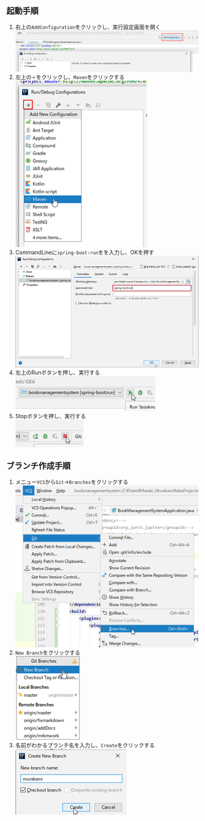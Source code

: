 ## 起動手順
1. 右上の`AddConfiguration`をクリックし、実行設定画面を開く  
![](assets/IntelliJAddConf_1.png)  
1. 左上の`＋`をクリックし、`Maven`をクリックする  
![](assets/IntelliJAddConf_2.png)  
1. CommandLineに`spring-boot:run`をを入力し、OKを押す  
![](assets/IntelliJAddConf_3.png)  
1. 左上のRunボタンを押し、実行する  
![](assets/IntelliJStartApp.png)  
1. Stopボタンを押し、実行する  
![](assets/IntelliJStopApp.png)  

## ブランチ作成手順
1. メニュー`VCS`から`Git`→`Branches`をクリックする  
![](assets/IntelliJCreateBranch_1.png)  
1. `New Branch`をクリックする  
![](assets/IntelliJCreateBranch_2.png)  
1. 名前がわかるブランチ名を入力し、`Create`をクリックする  
![](assets/IntelliJCreateBranch_3.png)  